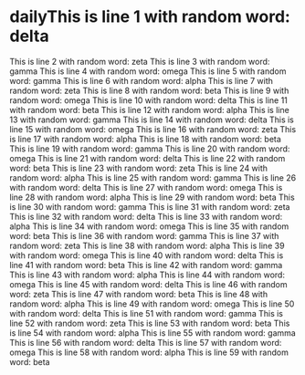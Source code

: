 # dailyThis is line 1 with random word: delta
This is line 2 with random word: zeta
This is line 3 with random word: gamma
This is line 4 with random word: omega
This is line 5 with random word: gamma
This is line 6 with random word: alpha
This is line 7 with random word: zeta
This is line 8 with random word: beta
This is line 9 with random word: omega
This is line 10 with random word: delta
This is line 11 with random word: beta
This is line 12 with random word: alpha
This is line 13 with random word: gamma
This is line 14 with random word: delta
This is line 15 with random word: omega
This is line 16 with random word: zeta
This is line 17 with random word: alpha
This is line 18 with random word: beta
This is line 19 with random word: gamma
This is line 20 with random word: omega
This is line 21 with random word: delta
This is line 22 with random word: beta
This is line 23 with random word: zeta
This is line 24 with random word: alpha
This is line 25 with random word: gamma
This is line 26 with random word: delta
This is line 27 with random word: omega
This is line 28 with random word: alpha
This is line 29 with random word: beta
This is line 30 with random word: gamma
This is line 31 with random word: zeta
This is line 32 with random word: delta
This is line 33 with random word: alpha
This is line 34 with random word: omega
This is line 35 with random word: beta
This is line 36 with random word: gamma
This is line 37 with random word: zeta
This is line 38 with random word: alpha
This is line 39 with random word: omega
This is line 40 with random word: delta
This is line 41 with random word: beta
This is line 42 with random word: gamma
This is line 43 with random word: alpha
This is line 44 with random word: omega
This is line 45 with random word: delta
This is line 46 with random word: zeta
This is line 47 with random word: beta
This is line 48 with random word: alpha
This is line 49 with random word: omega
This is line 50 with random word: delta
This is line 51 with random word: gamma
This is line 52 with random word: zeta
This is line 53 with random word: beta
This is line 54 with random word: alpha
This is line 55 with random word: gamma
This is line 56 with random word: delta
This is line 57 with random word: omega
This is line 58 with random word: alpha
This is line 59 with random word: beta
